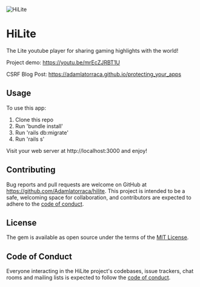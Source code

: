 ![HiLite](https://i.imgur.com/tNxg6Ox.jpg)
# HiLite
The Lite youtube player for sharing gaming highlights with the world!

Project demo:
https://youtu.be/mrEcZJRBT1U


CSRF Blog Post:
https://adamlatorraca.github.io/protecting_your_apps


## Usage

To use this app:

<ol>
    <li> Clone this repo
    <li> Run 'bundle install'
    <li> Run 'rails db:migrate'
    <li> Run 'rails s'
</ol>

Visit your web server at http://localhost:3000 and enjoy!

## Contributing

Bug reports and pull requests are welcome on GitHub at https://github.com/Adamlatorraca/hilite. This project is intended to be a safe, welcoming space for collaboration, and contributors are expected to adhere to the [code of conduct](https://github.com/Adamlatorraca/cs_pistols/blob/master/CODE_OF_CONDUCT.md).


## License

The gem is available as open source under the terms of the [MIT License](https://opensource.org/licenses/MIT).

## Code of Conduct

Everyone interacting in the HiLite project's codebases, issue trackers, chat rooms and mailing lists is expected to follow the [code of conduct](https://github.com/Adamlatorraca/cs_pistols/blob/master/CODE_OF_CONDUCT.md).